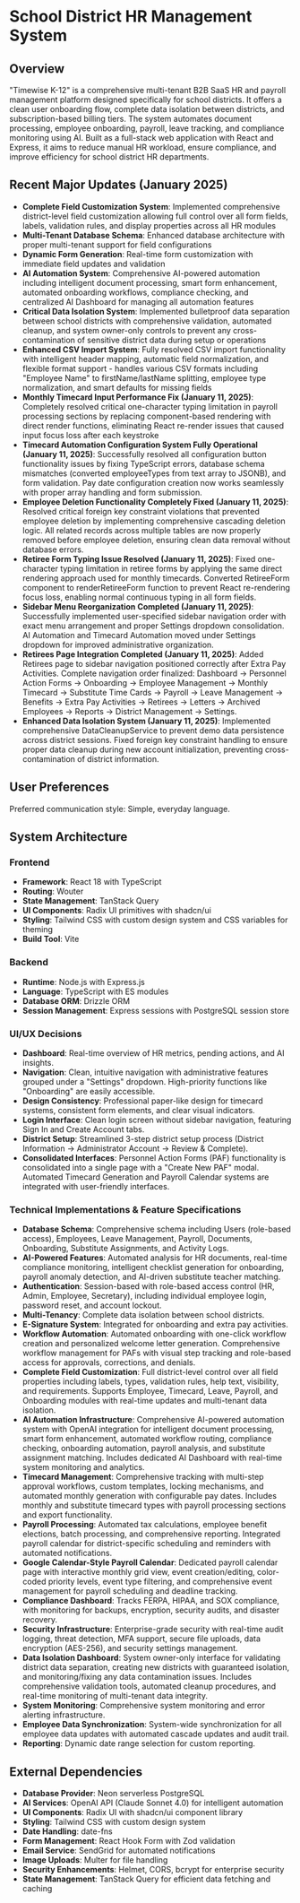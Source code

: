 # School District HR Management System

## Overview
"Timewise K-12" is a comprehensive multi-tenant B2B SaaS HR and payroll management platform designed specifically for school districts. It offers a clean user onboarding flow, complete data isolation between districts, and subscription-based billing tiers. The system automates document processing, employee onboarding, payroll, leave tracking, and compliance monitoring using AI. Built as a full-stack web application with React and Express, it aims to reduce manual HR workload, ensure compliance, and improve efficiency for school district HR departments.

## Recent Major Updates (January 2025)
- **Complete Field Customization System**: Implemented comprehensive district-level field customization allowing full control over all form fields, labels, validation rules, and display properties across all HR modules
- **Multi-Tenant Database Schema**: Enhanced database architecture with proper multi-tenant support for field configurations
- **Dynamic Form Generation**: Real-time form customization with immediate field updates and validation
- **AI Automation System**: Comprehensive AI-powered automation including intelligent document processing, smart form enhancement, automated onboarding workflows, compliance checking, and centralized AI Dashboard for managing all automation features
- **Critical Data Isolation System**: Implemented bulletproof data separation between school districts with comprehensive validation, automated cleanup, and system owner-only controls to prevent any cross-contamination of sensitive district data during setup or operations
- **Enhanced CSV Import System**: Fully resolved CSV import functionality with intelligent header mapping, automatic field normalization, and flexible format support - handles various CSV formats including "Employee Name" to firstName/lastName splitting, employee type normalization, and smart defaults for missing fields
- **Monthly Timecard Input Performance Fix (January 11, 2025)**: Completely resolved critical one-character typing limitation in payroll processing sections by replacing component-based rendering with direct render functions, eliminating React re-render issues that caused input focus loss after each keystroke
- **Timecard Automation Configuration System Fully Operational (January 11, 2025)**: Successfully resolved all configuration button functionality issues by fixing TypeScript errors, database schema mismatches (converted employeeTypes from text array to JSONB), and form validation. Pay date configuration creation now works seamlessly with proper array handling and form submission.
- **Employee Deletion Functionality Completely Fixed (January 11, 2025)**: Resolved critical foreign key constraint violations that prevented employee deletion by implementing comprehensive cascading deletion logic. All related records across multiple tables are now properly removed before employee deletion, ensuring clean data removal without database errors.
- **Retiree Form Typing Issue Resolved (January 11, 2025)**: Fixed one-character typing limitation in retiree forms by applying the same direct rendering approach used for monthly timecards. Converted RetireeForm component to renderRetireeForm function to prevent React re-rendering focus loss, enabling normal continuous typing in all form fields.
- **Sidebar Menu Reorganization Completed (January 11, 2025)**: Successfully implemented user-specified sidebar navigation order with exact menu arrangement and proper Settings dropdown consolidation. AI Automation and Timecard Automation moved under Settings dropdown for improved administrative organization.
- **Retirees Page Integration Completed (January 11, 2025)**: Added Retirees page to sidebar navigation positioned correctly after Extra Pay Activities. Complete navigation order finalized: Dashboard → Personnel Action Forms → Onboarding → Employee Management → Monthly Timecard → Substitute Time Cards → Payroll → Leave Management → Benefits → Extra Pay Activities → Retirees → Letters → Archived Employees → Reports → District Management → Settings.
- **Enhanced Data Isolation System (January 11, 2025)**: Implemented comprehensive DataCleanupService to prevent demo data persistence across district sessions. Fixed foreign key constraint handling to ensure proper data cleanup during new account initialization, preventing cross-contamination of district information.

## User Preferences
Preferred communication style: Simple, everyday language.

## System Architecture
### Frontend
- **Framework**: React 18 with TypeScript
- **Routing**: Wouter
- **State Management**: TanStack Query
- **UI Components**: Radix UI primitives with shadcn/ui
- **Styling**: Tailwind CSS with custom design system and CSS variables for theming
- **Build Tool**: Vite

### Backend
- **Runtime**: Node.js with Express.js
- **Language**: TypeScript with ES modules
- **Database ORM**: Drizzle ORM
- **Session Management**: Express sessions with PostgreSQL session store

### UI/UX Decisions
- **Dashboard**: Real-time overview of HR metrics, pending actions, and AI insights.
- **Navigation**: Clean, intuitive navigation with administrative features grouped under a "Settings" dropdown. High-priority functions like "Onboarding" are easily accessible.
- **Design Consistency**: Professional paper-like design for timecard systems, consistent form elements, and clear visual indicators.
- **Login Interface**: Clean login screen without sidebar navigation, featuring Sign In and Create Account tabs.
- **District Setup**: Streamlined 3-step district setup process (District Information → Administrator Account → Review & Complete).
- **Consolidated Interfaces**: Personnel Action Forms (PAF) functionality is consolidated into a single page with a "Create New PAF" modal. Automated Timecard Generation and Payroll Calendar systems are integrated with user-friendly interfaces.

### Technical Implementations & Feature Specifications
- **Database Schema**: Comprehensive schema including Users (role-based access), Employees, Leave Management, Payroll, Documents, Onboarding, Substitute Assignments, and Activity Logs.
- **AI-Powered Features**: Automated analysis for HR documents, real-time compliance monitoring, intelligent checklist generation for onboarding, payroll anomaly detection, and AI-driven substitute teacher matching.
- **Authentication**: Session-based with role-based access control (HR, Admin, Employee, Secretary), including individual employee login, password reset, and account lockout.
- **Multi-Tenancy**: Complete data isolation between school districts.
- **E-Signature System**: Integrated for onboarding and extra pay activities.
- **Workflow Automation**: Automated onboarding with one-click workflow creation and personalized welcome letter generation. Comprehensive workflow management for PAFs with visual step tracking and role-based access for approvals, corrections, and denials.
- **Complete Field Customization**: Full district-level control over all field properties including labels, types, validation rules, help text, visibility, and requirements. Supports Employee, Timecard, Leave, Payroll, and Onboarding modules with real-time updates and multi-tenant data isolation.
- **AI Automation Infrastructure**: Comprehensive AI-powered automation system with OpenAI integration for intelligent document processing, smart form enhancement, automated workflow routing, compliance checking, onboarding automation, payroll analysis, and substitute assignment matching. Includes dedicated AI Dashboard with real-time system monitoring and analytics.
- **Timecard Management**: Comprehensive tracking with multi-step approval workflows, custom templates, locking mechanisms, and automated monthly generation with configurable pay dates. Includes monthly and substitute timecard types with payroll processing sections and export functionality.
- **Payroll Processing**: Automated tax calculations, employee benefit elections, batch processing, and comprehensive reporting. Integrated payroll calendar for district-specific scheduling and reminders with automated notifications.
- **Google Calendar-Style Payroll Calendar**: Dedicated payroll calendar page with interactive monthly grid view, event creation/editing, color-coded priority levels, event type filtering, and comprehensive event management for payroll scheduling and deadline tracking.
- **Compliance Dashboard**: Tracks FERPA, HIPAA, and SOX compliance, with monitoring for backups, encryption, security audits, and disaster recovery.
- **Security Infrastructure**: Enterprise-grade security with real-time audit logging, threat detection, MFA support, secure file uploads, data encryption (AES-256), and security settings management.
- **Data Isolation Dashboard**: System owner-only interface for validating district data separation, creating new districts with guaranteed isolation, and monitoring/fixing any data contamination issues. Includes comprehensive validation tools, automated cleanup procedures, and real-time monitoring of multi-tenant data integrity.
- **System Monitoring**: Comprehensive system monitoring and error alerting infrastructure.
- **Employee Data Synchronization**: System-wide synchronization for all employee data updates with automated cascade updates and audit trail.
- **Reporting**: Dynamic date range selection for custom reporting.

## External Dependencies
- **Database Provider**: Neon serverless PostgreSQL
- **AI Services**: OpenAI API (Claude Sonnet 4.0) for intelligent automation
- **UI Components**: Radix UI with shadcn/ui component library
- **Styling**: Tailwind CSS with custom design system
- **Date Handling**: date-fns
- **Form Management**: React Hook Form with Zod validation
- **Email Service**: SendGrid for automated notifications
- **Image Uploads**: Multer for file handling
- **Security Enhancements**: Helmet, CORS, bcrypt for enterprise security
- **State Management**: TanStack Query for efficient data fetching and caching